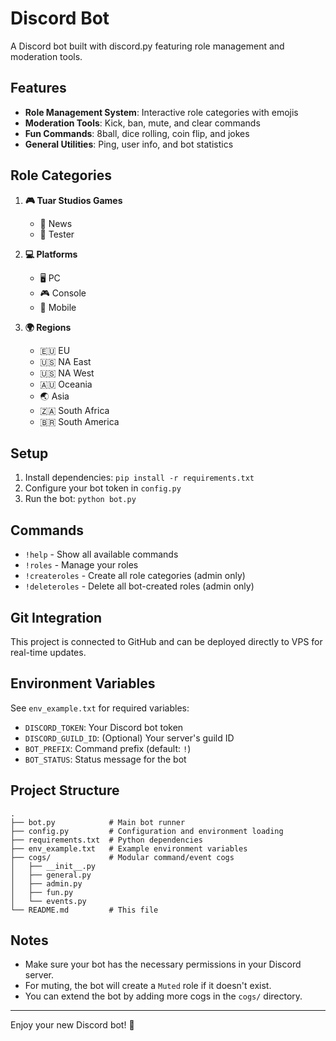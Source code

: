 # Discord Bot

A Discord bot built with discord.py featuring role management and moderation tools.

## Features

- **Role Management System**: Interactive role categories with emojis
- **Moderation Tools**: Kick, ban, mute, and clear commands
- **Fun Commands**: 8ball, dice rolling, coin flip, and jokes
- **General Utilities**: Ping, user info, and bot statistics

## Role Categories

1. **🎮 Tuar Studios Games**
   - 📰 News
   - 🧪 Tester

2. **💻 Platforms**
   - 🖥️ PC
   - 🎮 Console
   - 📱 Mobile

3. **🌍 Regions**
   - 🇪🇺 EU
   - 🇺🇸 NA East
   - 🇺🇸 NA West
   - 🇦🇺 Oceania
   - 🌏 Asia
   - 🇿🇦 South Africa
   - 🇧🇷 South America

## Setup

1. Install dependencies: `pip install -r requirements.txt`
2. Configure your bot token in `config.py`
3. Run the bot: `python bot.py`

## Commands

- `!help` - Show all available commands
- `!roles` - Manage your roles
- `!createroles` - Create all role categories (admin only)
- `!deleteroles` - Delete all bot-created roles (admin only)

## Git Integration

This project is connected to GitHub and can be deployed directly to VPS for real-time updates.

## Environment Variables
See `env_example.txt` for required variables:
- `DISCORD_TOKEN`: Your Discord bot token
- `DISCORD_GUILD_ID`: (Optional) Your server's guild ID
- `BOT_PREFIX`: Command prefix (default: `!`)
- `BOT_STATUS`: Status message for the bot

## Project Structure
```
.
├── bot.py            # Main bot runner
├── config.py         # Configuration and environment loading
├── requirements.txt  # Python dependencies
├── env_example.txt   # Example environment variables
├── cogs/             # Modular command/event cogs
│   ├── __init__.py
│   ├── general.py
│   ├── admin.py
│   ├── fun.py
│   └── events.py
└── README.md         # This file
```

## Notes
- Make sure your bot has the necessary permissions in your Discord server.
- For muting, the bot will create a `Muted` role if it doesn't exist.
- You can extend the bot by adding more cogs in the `cogs/` directory.

---

Enjoy your new Discord bot! 🎉
